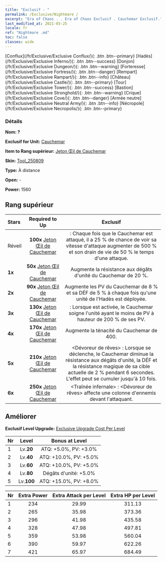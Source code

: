 ```yaml
---
title: "Exclusif - "
permalink: /Exclusive/Nightmare /
excerpt: "Era of Chaos . . Era of Chaos Exclusif . Cauchemar Exclusif."
last_modified_at: 2021-03-25
locale: fr
ref: "Nightmare .md"
toc: false
classes: wide
---
```

 [Conflux](/fr/Exclusive/Exclusive Conflux/){: .btn .btn--primary} [Hadès](/fr/Exclusive/Exclusive Inferno/){: .btn .btn--success} [Donjon](/fr/Exclusive/Exclusive Dungeon/){: .btn .btn--warning} [Forteresse](/fr/Exclusive/Exclusive Fortress/){: .btn .btn--danger} [Rempart](/fr/Exclusive/Exclusive Rampart/){: .btn .btn--info} [Château](/fr/Exclusive/Exclusive Castle/){: .btn .btn--primary} [Tour](/fr/Exclusive/Exclusive Tower/){: .btn .btn--success} [Bastion](/fr/Exclusive/Exclusive Stronghold/){: .btn .btn--warning} [Crique](/fr/Exclusive/Exclusive Cove/){: .btn .btn--danger} [Armée neutre](/fr/Exclusive/Exclusive Neutral Army/){: .btn .btn--info} [Nécropole](/fr/Exclusive/Exclusive Necropolis/){: .btn .btn--primary} 

### Détails
 **Nom: ?** 

 **Exclusif for Unit:** [Cauchemar](/fr/units/Nightmare/) 

 **Item to Rang supérieur:** [Jeton Œil de Cauchemar](/fr/Items/con_985/)

 **Skin:** [Tool_250809](/fr/Items/con_653/)

 **Type:** À distance

 **Open:** -

 **Power:** 1560

## Rang supérieur

  |     Stars    |  Required to Up | Exclusif |
  |:-------------|:---------------:|:---------------:|
  |  Réveil  | **100x** [Jeton Œil de Cauchemar](/fr/Items/con_985/) | <Sans trace> : Chaque fois que le Cauchemar est attaqué, il a 25 % de chance de voir sa vitesse d'attaque augmenter de 500 % et son drain de vie de 50 % le temps d'une attaque. |
  | **1x** <i class="fas fa-star"/> | **50x** [Jeton Œil de Cauchemar](/fr/Items/con_985/) | Augmente la résistance aux dégâts d'unité du Cauchemar de 20 %. |
  | **2x** <i class="fas fa-star"/> | **90x** [Jeton Œil de Cauchemar](/fr/Items/con_985/) | Augmente les PV du Cauchemar de 8 % et sa DÉF de 5 % à chaque fois qu'une unité de l'Hadès est déployée. |
  | **3x** <i class="fas fa-star"/> | **130x** [Jeton Œil de Cauchemar](/fr/Items/con_985/) | <Cure de Jouvence> : Lorsque <Sans trace> est activée, le Cauchemar soigne l'unité ayant le moins de PV à hauteur de 200 % de ses PV. |
  | **4x** <i class="fas fa-star"/> | **170x** [Jeton Œil de Cauchemar](/fr/Items/con_985/) | Augmente la ténacité du Cauchemar de 400. |
  | **5x** <i class="fas fa-star"/> | **210x** [Jeton Œil de Cauchemar](/fr/Items/con_985/) | <Dévoreur de rêves> : Lorsque <Sans trace> se déclenche, le Cauchemar diminue la résistance aux dégâts d'unité, la DÉF et la résistance magique de sa cible actuelle de 2 % pendant 6 secondes. L'effet peut se cumuler jusqu'à 10 fois. |
  | **6x** <i class="fas fa-star"/> | **250x** [Jeton Œil de Cauchemar](/fr/Items/con_985/) | <Traînée infernale> : <Dévoreur de rêves> affecte une colonne d'ennemis devant l'attaquant. |


## Améliorer
 **Exclusif Level Upgrade:** [Exclusive Upgrade Cost Per Level](/Exclusive/ExclusiveUpgradeCostPerLevel/)

  |  Nr  |   Level  | Bonus at Level |
  |:-----|:--------:|:--------------:|
  | 1 | Lv.**20** | ATQ: +5.0%, PV: +3.0% |
  | 2 | Lv.**40** | ATQ: +10.0%, PV: +5.0% |
  | 3 | Lv.**60** | ATQ: +10.0%, PV: +5.0% |
  | 4 | Lv.**80** | Dégâts d'unité: +5.0% |
  | 5 | Lv.**100** | ATQ: +15.0%, PV: +8.0% |


  |  Nr  |  Extra Power | Extra Attack per Level | Extra HP per Level |
  |:-----|:--------:|:--------:|:--------:|
  | 1 | 234 | 29.99 | 311.13 |
  | 2 | 265 | 35.98 | 373.36 |
  | 3 | 296 | 41.98 | 435.58 |
  | 4 | 328 | 47.98 | 497.81 |
  | 5 | 359 | 53.98 | 560.04 |
  | 6 | 390 | 59.97 | 622.26 |
  | 7 | 421 | 65.97 | 684.49 |


